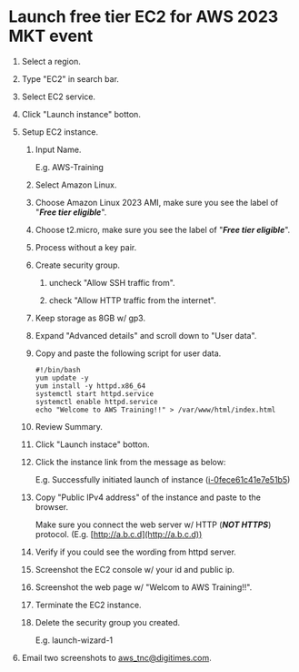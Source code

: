 # Launch free tier EC2 for AWS 2023 MKT event

1. Select a region.

2. Type "EC2" in search bar.

3. Select EC2 service.

4. Click "Launch instance" botton.

5. Setup EC2 instance.
   
   1. Input Name.
      
      E.g. AWS-Training
   
   4. Select Amazon Linux.
   
   5. Choose Amazon Linux 2023 AMI, make sure you see the label of "___Free tier eligible___".
   
   6. Choose t2.micro, make sure you see the label of "___Free tier eligible___".
   
   7. Process without a key pair.
   
   8. Create security group.
      
      1. uncheck "Allow SSH traffic from".
      
      2. check "Allow HTTP traffic from the internet".
   
   9. Keep storage as 8GB w/ gp3.
   
   10. Expand "Advanced details" and scroll down to "User data".
      
      1. Copy and paste the following script for user data.
         
         ```shell
         #!/bin/bash
         yum update -y
         yum install -y httpd.x86_64
         systemctl start httpd.service
         systemctl enable httpd.service
         echo "Welcome to AWS Training!!" > /var/www/html/index.html
         ```
   
   11. Review Summary.
   
   12. Click "Launch instace" botton.
   
   13. Click the instance link from the message as below:
       
       E.g. Successfully initiated launch of instance ([i-0fece61c41e7e51b5](https://ap-northeast-2.console.aws.amazon.com/ec2/home?region=ap-northeast-2#Instances:instanceId=i-0fece61c41e7e51b5))
   
   14. Copy "Public IPv4 address" of the instance and paste to the browser.

       Make sure you connect the web server w/ HTTP (___NOT HTTPS___) protocol. (E.g. [http://a.b.c.d](http://a.b.c.d))
   
   16. Verify if you could see the wording from httpd server.
   
   17. Screenshot the EC2 console w/ your id and public ip.
   
   18. Screenshot the web page w/ "Welcom to AWS Training!!".
   
   19. Terminate the EC2 instance.
   
   20. Delete the security group you created.
       
       E.g. launch-wizard-1
   
6. Email two screenshots to [aws_tnc@digitimes.com](mailto:aws_tnc@digitimes.com).

